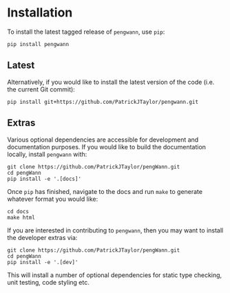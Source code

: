 # Installation

To install the latest tagged release of `pengwann`, use `pip`:

```
pip install pengwann
```

## Latest

Alternatively, if you would like to install the latest version of the code (i.e. the current Git commit):

```
pip install git+https://github.com/PatrickJTaylor/pengwann.git
```

## Extras

Various optional dependencies are accessible for development and documentation purposes. If you would like to build the documentation locally, install `pengwann` with:

```
git clone https://github.com/PatrickJTaylor/pengWann.git
cd pengWann
pip install -e '.[docs]'
```

Once `pip` has finished, navigate to the docs and run `make` to generate whatever format you would like:

```
cd docs
make html
```

If you are interested in contributing to `pengwann`, then you may want to install the developer extras via:

```
git clone https://github.com/PatrickJTaylor/pengWann.git
cd pengWann
pip install -e '.[dev]'
```

This will install a number of optional dependencies for static type checking, unit testing, code styling etc.
